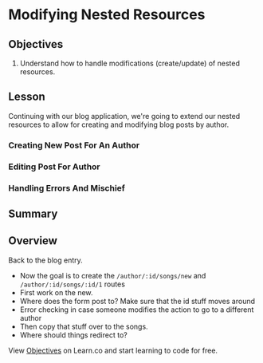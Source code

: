 # Modifying Nested Resources

## Objectives

1. Understand how to handle modifications (create/update) of nested
   resources.

## Lesson

Continuing with our blog application, we're going to extend our nested
resources to allow for creating and modifying blog posts by author.

### Creating New Post For An Author


### Editing Post For Author


### Handling Errors And Mischief

## Summary


## Overview

Back to the blog entry.

  * Now the goal is to create the `/author/:id/songs/new` and `/author/:id/songs/:id/1` routes
  * First work on the new.
  * Where does the form post to? Make sure that the id stuff moves around
  * Error checking in case someone modifies the action to go to a different author
  * Then copy that stuff over to the songs.
  * Where should things redirect to?

<p data-visibility='hidden'>View <a href='https://learn.co/lessons/diy-nested-resources-reading' title='Objectives'>Objectives</a> on Learn.co and start learning to code for free.</p>
